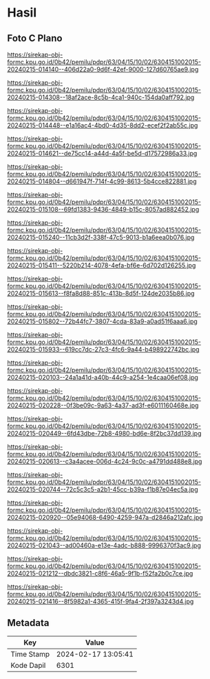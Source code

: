 # Hasil

## Foto C Plano

https://sirekap-obj-formc.kpu.go.id/0b42/pemilu/pdpr/63/04/15/10/02/6304151002015-20240215-014140--406d22a0-9d6f-42ef-9000-127d60765ae9.jpg

https://sirekap-obj-formc.kpu.go.id/0b42/pemilu/pdpr/63/04/15/10/02/6304151002015-20240215-014308--18af2ace-8c5b-4ca1-940c-154da0aff792.jpg

https://sirekap-obj-formc.kpu.go.id/0b42/pemilu/pdpr/63/04/15/10/02/6304151002015-20240215-014448--e1a16ac4-4bd0-4d35-8dd2-ecef2f2ab55c.jpg

https://sirekap-obj-formc.kpu.go.id/0b42/pemilu/pdpr/63/04/15/10/02/6304151002015-20240215-014621--de75cc14-a44d-4a5f-be5d-d17572986a33.jpg

https://sirekap-obj-formc.kpu.go.id/0b42/pemilu/pdpr/63/04/15/10/02/6304151002015-20240215-014804--d661947f-714f-4c99-8613-5b4cce822881.jpg

https://sirekap-obj-formc.kpu.go.id/0b42/pemilu/pdpr/63/04/15/10/02/6304151002015-20240215-015108--69fd1383-9436-4849-b15c-8057ad882452.jpg

https://sirekap-obj-formc.kpu.go.id/0b42/pemilu/pdpr/63/04/15/10/02/6304151002015-20240215-015240--11cb3d2f-338f-47c5-9013-b1a6eea0b076.jpg

https://sirekap-obj-formc.kpu.go.id/0b42/pemilu/pdpr/63/04/15/10/02/6304151002015-20240215-015411--5220b214-4078-4efa-bf6e-6d702d126255.jpg

https://sirekap-obj-formc.kpu.go.id/0b42/pemilu/pdpr/63/04/15/10/02/6304151002015-20240215-015613--f8fa8d88-851c-413b-8d5f-124de2035b86.jpg

https://sirekap-obj-formc.kpu.go.id/0b42/pemilu/pdpr/63/04/15/10/02/6304151002015-20240215-015802--72b44fc7-3807-4cda-83a9-a0ad51f6aaa6.jpg

https://sirekap-obj-formc.kpu.go.id/0b42/pemilu/pdpr/63/04/15/10/02/6304151002015-20240215-015933--619cc7dc-27c3-4fc6-9a44-b498922742bc.jpg

https://sirekap-obj-formc.kpu.go.id/0b42/pemilu/pdpr/63/04/15/10/02/6304151002015-20240215-020103--24a1a41d-a40b-44c9-a254-1e4caa06ef08.jpg

https://sirekap-obj-formc.kpu.go.id/0b42/pemilu/pdpr/63/04/15/10/02/6304151002015-20240215-020228--0f3be09c-9a63-4a37-ad3f-e6011160468e.jpg

https://sirekap-obj-formc.kpu.go.id/0b42/pemilu/pdpr/63/04/15/10/02/6304151002015-20240215-020449--6fd43dbe-72b8-4980-bd6e-8f2bc37dd139.jpg

https://sirekap-obj-formc.kpu.go.id/0b42/pemilu/pdpr/63/04/15/10/02/6304151002015-20240215-020613--c3a4acee-006d-4c24-9c0c-a4791dd488e8.jpg

https://sirekap-obj-formc.kpu.go.id/0b42/pemilu/pdpr/63/04/15/10/02/6304151002015-20240215-020744--72c5c3c5-a2b1-45cc-b39a-f1b87e04ec5a.jpg

https://sirekap-obj-formc.kpu.go.id/0b42/pemilu/pdpr/63/04/15/10/02/6304151002015-20240215-020920--05e94068-6490-4259-947a-d2846a212afc.jpg

https://sirekap-obj-formc.kpu.go.id/0b42/pemilu/pdpr/63/04/15/10/02/6304151002015-20240215-021043--ad00460a-e13e-4adc-b888-9996370f3ac9.jpg

https://sirekap-obj-formc.kpu.go.id/0b42/pemilu/pdpr/63/04/15/10/02/6304151002015-20240215-021212--dbdc3821-c8f6-46a5-9f1b-f52fa2b0c7ce.jpg

https://sirekap-obj-formc.kpu.go.id/0b42/pemilu/pdpr/63/04/15/10/02/6304151002015-20240215-021416--8f5982a1-4365-415f-9fa4-2f397a3243d4.jpg


## Metadata

| Key        | Value               |
| ---------- | ------------------- |
| Time Stamp | 2024-02-17 13:05:41 |
| Kode Dapil | 6301                |



